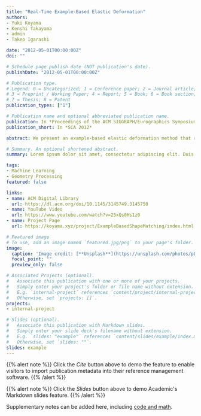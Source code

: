 ```yaml
---
title: "Real-Time Example-Based Elastic Deformation"
authors:
- Yuki Koyama
- Kenshi Takayama
- admin
- Takeo Igarashi

date: "2012-05-01T00:00:00Z"
doi: ""

# Schedule page publish date (NOT publication's date).
publishDate: "2012-05-01T00:00:00Z"

# Publication type.
# Legend: 0 = Uncategorized; 1 = Conference paper; 2 = Journal article;
# 3 = Preprint / Working Paper; 4 = Report; 5 = Book; 6 = Book section;
# 7 = Thesis; 8 = Patent
publication_types: ["1"]

# Publication name and optional abbreviated publication name.
publication: In *Proceedings of the ACM SIGGRAPH/Eurographics Symposium on Computer Animation (SCA 2012)*
publication_short: In *SCA 2012*

abstract: We present an example-based elastic deformation method that runs in real time. Example-based elastic deformation was originally presented by Martin et al. [MTGG11], where an artist can intuitively control elastic material behaviors by simply giving example poses. Their FEM-based approach is, however, computationally expensive requiring nonlinear optimization, which hinders its use in real-time applications such as games. Our contribution is to formulate an analogous concept using the shape matching framework, which is fast, robust, and easy to implement. The key observation is that each overlapping local region's right stretch tensor obtained by polar decomposition is a natural choice for a deformation descriptor. This descriptor allows us to represent the pose space as a linear blending of examples. At each time step, the current deformation descriptor is linearly projected onto the example manifold, and then used to modify the rest shape of each local region when computing goal positions. Our approach is two orders of magnitude faster than Martin et al.'s approach while producing comparable example-based elastic deformations.

# Summary. An optional shortened abstract.
summary: Lorem ipsum dolor sit amet, consectetur adipiscing elit. Duis posuere tellus ac convallis placerat. Proin tincidunt magna sed ex sollicitudin condimentum.

tags:
- Machine Learning 
- Geometry Processing
featured: false

links:
- name: ACM Digital Library
  url: https://dl.acm.org/doi/10.1145/3145749.3145758
- name: YouTube Video
  url: https://www.youtube.com/watch?v=25xQs0Hs1z0
- name: Project Page
  url: https://koyama.xyz/project/ExampleBasedShapeMatching/index.html

# Featured image
# To use, add an image named `featured.jpg/png` to your page's folder. 
image:
  caption: 'Image credit: [**Unsplash**](https://unsplash.com/photos/pLCdAaMFLTE)'
  focal_point: ""
  preview_only: false

# Associated Projects (optional).
#   Associate this publication with one or more of your projects.
#   Simply enter your project's folder or file name without extension.
#   E.g. `internal-project` references `content/project/internal-project/index.md`.
#   Otherwise, set `projects: []`.
projects:
- internal-project

# Slides (optional).
#   Associate this publication with Markdown slides.
#   Simply enter your slide deck's filename without extension.
#   E.g. `slides: "example"` references `content/slides/example/index.md`.
#   Otherwise, set `slides: ""`.
slides: example
---
```


{{% alert note %}}
Click the *Cite* button above to demo the feature to enable visitors to import publication metadata into their reference management software.
{{% /alert %}}

{{% alert note %}}
Click the *Slides* button above to demo Academic's Markdown slides feature.
{{% /alert %}}

Supplementary notes can be added here, including [code and math](https://sourcethemes.com/academic/docs/writing-markdown-latex/).

